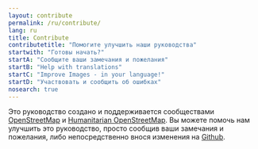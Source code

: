 ```yaml
---
layout: contribute
permalink: /ru/contribute/
lang: ru
title: Contribute
contributetitle: "Помогите улучшить наши руководства"
startwith: "Готовы начать?"
startA: "Сообщите ваши замечания и пожелания"
startB: "Help with translations"
startC: "Improve Images - in your language!"
startD: "Участвовать и сообщить об ошибках"
nosearch: true
---
```

Это руководство создано и поддерживается сообществами  [OpenStreetMap](https://www.openstreetmap.org/) и [Humanitarian OpenStreetMap](http://hotosm.org/). Вы можете помочь нам улучшить это руководство, просто сообщив ваши замечания и пожелания, либо непосредственно внося изменения на [Github](http://github.com/hotosm/learnosm).
